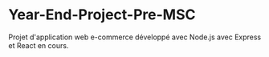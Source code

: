 # Year-End-Project-Pre-MSC

Projet d'application web e-commerce développé avec Node.js avec Express et React en cours.
